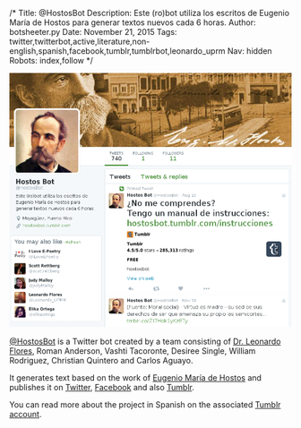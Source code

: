 /*
Title: @HostosBot
Description: Este (ro)bot utiliza los escritos de Eugenio María de Hostos para generar textos nuevos cada 6 horas.
Author: botsheeter.py
Date: November 21, 2015
Tags: twitter,twitterbot,active,literature,non-english,spanish,facebook,tumblr,tumblrbot,leonardo_uprm
Nav: hidden
Robots: index,follow
*/

[![](/content/bots/twitterbots/images/HostosBot.png)](https://twitter.com/HostosBot)

[@HostosBot](https://twitter.com/HostosBot) is a Twitter bot created by a team consisting of [Dr. Leonardo Flores](https://twitter.com/Leonardo_UPRM), Roman Anderson, Vashti Tacoronte, Desiree Single, William Rodriguez, Christian Quintero and Carlos Aguayo.

It generates text based on the work of [Eugenio María de Hostos](https://en.wikipedia.org/wiki/Eugenio_María_de_Hostos) and publishes it on [Twitter](https://twitter.com/HostosBot), [Facebook](https://www.facebook.com/hostosbot) and also [Tumblr](http://hostosbot.tumblr.com/).

You can read more about the project in Spanish on the associated [Tumblr account](http://hostosbot.tumblr.com/proyecto).

